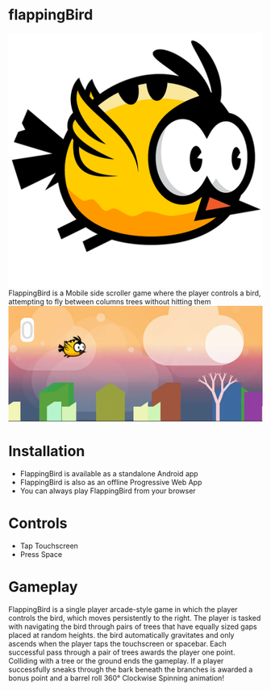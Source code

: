 # flappingBird
![alt text](image.png "FlappingBird app icon")
FlappingBird is a Mobile side scroller game where the player controls a bird, attempting to fly between columns trees without hitting them
![alt text](background.png "FlappingBird gameplay")
# Installation
- FlappingBird is available as a standalone Android app
- FlappingBird is also as an offline Progressive Web App
- You can always play FlappingBird from your browser
# Controls
- Tap Touchscreen
- Press Space
# Gameplay
FlappingBird is a single player arcade-style game in which the player controls the bird, which moves persistently to the right. The player is tasked with navigating the bird through pairs of trees that have equally sized gaps placed at random heights. the bird automatically gravitates and only ascends when the player taps the touchscreen or spacebar. Each successful pass through a pair of trees awards the player one point. Colliding with a tree or the ground ends the gameplay. If a player successfully sneaks through the bark beneath the branches is awarded a bonus point and a barrel roll 360° Clockwise Spinning animation!
